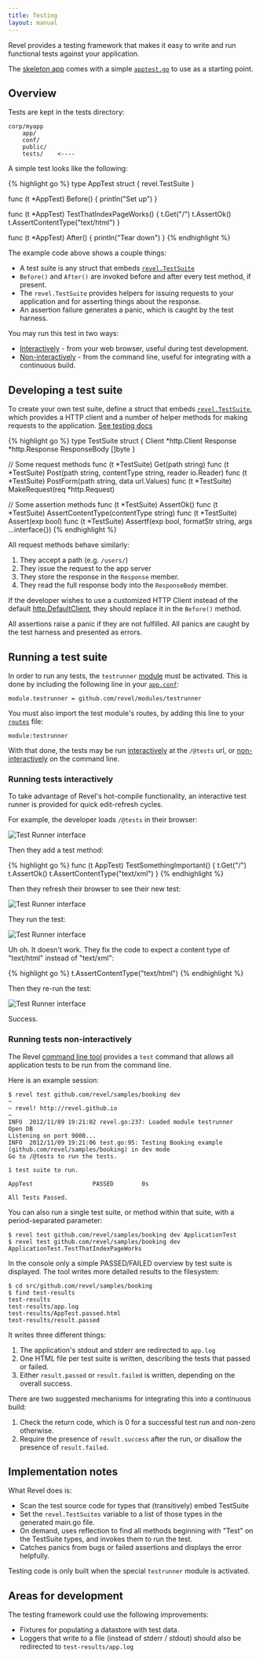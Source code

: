 ```yaml
---
title: Testing
layout: manual
---
```


Revel provides a testing framework that makes it easy to write and run functional tests against your application.

The [skeleton app](https://github.com/revel/revel/tree/master/skeleton) comes with a simple [`apptest.go`](https://github.com/revel/revel/blob/master/skeleton/tests/apptest.go) to use as a starting point.

## Overview

Tests are kept in the tests directory:

	corp/myapp
		app/
		conf/
		public/
		tests/    <----

A simple test looks like the following:

{% highlight go %}
type AppTest struct {
  revel.TestSuite
}

func (t *AppTest) Before() {
	println("Set up")
}

func (t *AppTest) TestThatIndexPageWorks() {
	t.Get("/")
	t.AssertOk()
	t.AssertContentType("text/html")
}

func (t *AppTest) After() {
	println("Tear down")
}
{% endhighlight %}

The example code above shows a couple things:

* A test suite is any struct that embeds [`revel.TestSuite`](../docs/godoc/tests.html#TestSuite)
* `Before()` and `After()` are invoked before and after every test method, if present.
* The `revel.TestSuite` provides helpers for issuing requests to your application and for asserting things about the response.
* An assertion failure generates a panic, which is caught by the test harness.

You may run this test in two ways:

* [Interactively](#interactively) - from your web browser, useful during test development.
* [Non-interactively](#non-interactively) - from the command line, useful for integrating with a continuous build.

## Developing a test suite

To create your own test suite, define a struct that embeds [`revel.TestSuite`](../docs/godoc/tests.html#TestSuite), which provides a HTTP client and a number of helper methods for making requests to the application. [See testing docs](../docs/godoc/tests.html)

{% highlight go %}
type TestSuite struct {
	Client       *http.Client
	Response     *http.Response
	ResponseBody []byte
}

// Some request methods
func (t *TestSuite) Get(path string)
func (t *TestSuite) Post(path string, contentType string, reader io.Reader)
func (t *TestSuite) PostForm(path string, data url.Values)
func (t *TestSuite) MakeRequest(req *http.Request)

// Some assertion methods
func (t *TestSuite) AssertOk()
func (t *TestSuite) AssertContentType(contentType string)
func (t *TestSuite) Assert(exp bool)
func (t *TestSuite) Assertf(exp bool, formatStr string, args ...interface{})
{% endhighlight %}



All request methods behave similarly:

1. They accept a path (e.g. `/users/`)
2. They issue the request to the app server
3. They store the response in the `Response` member.
4. They read the full response body into the `ResponseBody` member.

If the developer wishes to use a customized HTTP Client instead of the default [http.DefaultClient](http://golang.org/pkg/net/http/#pkg-variables), they should replace it in the `Before()` method.

All assertions raise a panic if they are not fulfilled.  All panics are caught by the test harness and presented as errors.

## Running a test suite

In order to run any tests, the `testrunner` [module](modules.html) must be activated.  This is done by including the following line in your [`app.conf`](appconf.html#modules):

	module.testrunner = github.com/revel/modules/testrunner
	
You must also import the test module's routes, by adding this line to your [`routes`](routing.html) file:

	module:testrunner

With that done, the tests may be run [interactively](#interactively) at the `/@tests` url, or [non-interactively](#non-interactively) on the command line.

<a name="interactively"></a>

### Running tests interactively

To take advantage of Revel's hot-compile functionality, an interactive test runner is provided for quick edit-refresh cycles.

For example, the developer loads `/@tests` in their browser:

![Test Runner interface](../img/Tests1.png)

Then they add a test method:

{% highlight go %}
func (t AppTest) TestSomethingImportant() {
	t.Get("/")
	t.AssertOk()
	t.AssertContentType("text/xml")
}
{% endhighlight %}

Then they refresh their browser to see their new test:

![Test Runner interface](../img/Tests2.png)

They run the test:

![Test Runner interface](../img/Tests3.png)

Uh oh.  It doesn't work.  They fix the code to expect a content type of "text/html" instead of "text/xml":

{% highlight go %}
t.AssertContentType("text/html")
{% endhighlight %}

Then they re-run the test:

![Test Runner interface](../img/Tests4.png)

Success.


<a name="non-interactively"></a>

### Running tests non-interactively

The Revel [command line tool](tool.html) provides a `test` command that allows all application tests to be run from the command line.

Here is an example session:

	$ revel test github.com/revel/samples/booking dev
	~
	~ revel! http://revel.github.io
	~
	INFO  2012/11/09 19:21:02 revel.go:237: Loaded module testrunner
	Open DB
	Listening on port 9000...
	INFO  2012/11/09 19:21:06 test.go:95: Testing Booking example (github.com/revel/samples/booking) in dev mode
	Go to /@tests to run the tests.

	1 test suite to run.

	AppTest                 PASSED        0s

	All Tests Passed.

You can also run a single test suite, or method within that suite, with a period-separated parameter:

	$ revel test github.com/revel/samples/booking dev ApplicationTest
	$ revel test github.com/revel/samples/booking dev ApplicationTest.TestThatIndexPageWorks

In the console only a simple PASSED/FAILED overview by test suite is displayed.  The tool writes more detailed results to the filesystem:

	$ cd src/github.com/revel/samples/booking
	$ find test-results
	test-results
	test-results/app.log
	test-results/AppTest.passed.html
	test-results/result.passed

It writes three different things:

1. The application's stdout and stderr are redirected to `app.log`
2. One HTML file per test suite is written, describing the tests that passed or failed.
3. Either `result.passed` or `result.failed` is written, depending on the overall success.

There are two suggested mechanisms for integrating this into a continuous build:

1. Check the return code, which is 0 for a successful test run and non-zero otherwise.
2. Require the presence of `result.success` after the run, or disallow the presence of `result.failed`.

## Implementation notes

What Revel does is:

* Scan the test source code for types that (transitively) embed TestSuite
* Set the `revel.TestSuites` variable to a list of those types in the generated main.go file.
* On demand, uses reflection to find all methods beginning with "Test" on the TestSuite types, and invokes them to run the test.
* Catches panics from bugs or failed assertions and displays the error helpfully.

Testing code is only built when the special `testrunner` module is activated.

## Areas for development

The testing framework could use the following improvements:

* Fixtures for populating a datastore with test data.
* Loggers that write to a file (instead of stderr / stdout) should also be redirected to `test-results/app.log`
